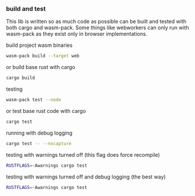 
### build and test
This lib is written so as much code as possible can be built and tested with both cargo and wasm-pack.
Some things like webworkers can only run with wasm-pack as they exist only in browser implementations.

build project wasm binaries
```bash
wasm-pack build --target web
```
or build base rust with cargo
```bash
cargo build
```

testing
```bash
wasm-pack test --node
```
or test base rust code with cargo
```bash
cargo test
```
running with debug logging
```bash
cargo test -- --nocapture
```
testing with warnings turned off (this flag does force recompile)
```bash
RUSTFLAGS=-Awarnings cargo test
```
testing with warnings turned off and debug logging (the best way)
```bash
RUSTFLAGS=-Awarnings cargo test
```
